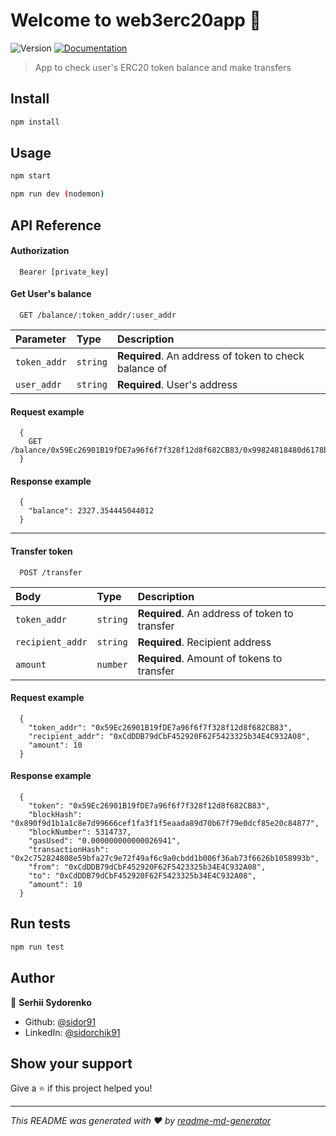 # Welcome to web3erc20app 👋
![Version](https://img.shields.io/badge/version-1.0.0-blue.svg?cacheSeconds=2592000)
[![Documentation](https://img.shields.io/badge/documentation-yes-brightgreen.svg)](https://github.com/sidor91/web3Erc20App/blob/main/README.md)

> App to check user's ERC20 token balance and make transfers

## Install

```sh
npm install
```

## Usage

```sh
npm start
```
```sh
npm run dev (nodemon)
```

## API Reference

#### Authorization

```
  Bearer [private_key]
```

#### Get User's balance

```http
  GET /balance/:token_addr/:user_addr
```

| Parameter | Type     | Description                |
| :-------- | :------- | :------------------------- |
| `token_addr` | `string` | **Required**. An address of token to check balance of |
| `user_addr` | `string` | **Required**. User's address |

#### Request example

```http
  {
    GET /balance/0x59Ec26901B19fDE7a96f6f7f328f12d8f682CB83/0x99824818480d6178b1f5d9DA6A42810Ea97edDE4
  }
```

#### Response example

```http
  {
    "balance": 2327.354445044012
  }
```


-----------------------------------------------------------------------------------


#### Transfer token 

```http
  POST /transfer
```

| Body | Type     | Description                       |
| :-------- | :------- | :-------------------------------- |
| `token_addr`      | `string` | **Required**. An address of token to transfer |
| `recipient_addr`      | `string` | **Required**. Recipient address |
| `amount`      | `number` | **Required**. Amount of tokens to transfer |

#### Request example

```http
  {
    "token_addr": "0x59Ec26901B19fDE7a96f6f7f328f12d8f682CB83",
    "recipient_addr": "0xCdDDB79dCbF452920F62F5423325b34E4C932A08",
    "amount": 10
  }
```

#### Response example

```
  {
    "token": "0x59Ec26901B19fDE7a96f6f7f328f12d8f682CB83",
    "blockHash": "0x890f9d1b1a1c8e7d99666cef1fa3f1f5eaada89d70b67f79e0dcf85e20c84877",
    "blockNumber": 5314737,
    "gasUsed": "0.000000000000026941",
    "transactionHash": "0x2c752824808e59bfa27c9e72f49af6c9a0cbdd1b006f36ab73f6626b1058993b",
    "from": "0xCdDDB79dCbF452920F62F5423325b34E4C932A08",
    "to": "0xCdDDB79dCbF452920F62F5423325b34E4C932A08",
    "amount": 10
  }
```

## Run tests

```sh
npm run test
```

## Author

👤 **Serhii Sydorenko**

* Github: [@sidor91](https://github.com/sidor91)
* LinkedIn: [@sidorchik91](https://linkedin.com/in/sidorchik91)

## Show your support

Give a ⭐️ if this project helped you!


***
_This README was generated with ❤️ by [readme-md-generator](https://github.com/kefranabg/readme-md-generator)_